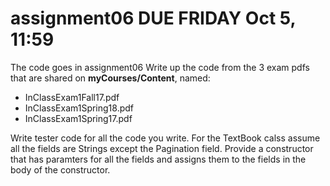 # assignment06 DUE FRIDAY Oct 5, 11:59
The code goes in assignment06
Write up the code from the 3 exam pdfs that are shared on __myCourses/Content__, named:
- InClassExam1Fall17.pdf 
- InClassExam1Spring18.pdf 
- InClassExam1Spring17.pdf 

Write tester code for all the code you write. For the TextBook calss assume all the fields are Strings except the Pagination field. Provide a constructor that has paramters for all the fields and assigns them to the fields in the body of the constructor.
